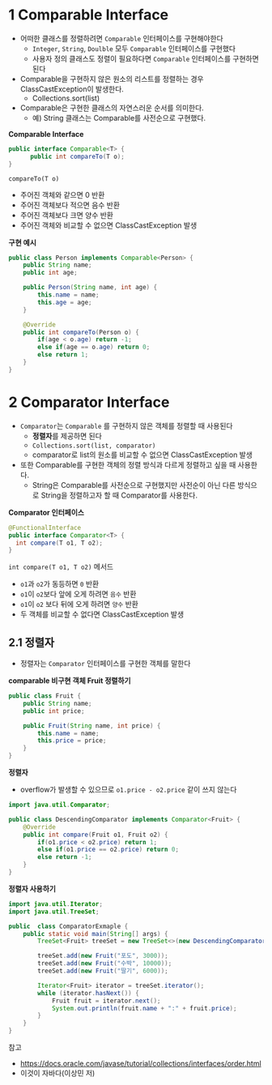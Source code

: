 # 1 Comparable Interface

* 어떠한 클래스를 정렬하려면 `Comparable` 인터페이스를 구현해야한다
  * `Integer`, `String`, `Doulble` 모두 `Comparable` 인터페이스를 구현했다
  * 사용자 정의 클래스도 정렬이 필요하다면 `Comparable` 인터페이스를 구현하면 된다
* Comparable을 구현하지 않은 원소의 리스트를 정렬하는 경우 ClassCastException이 발생한다.
  * Collections.sort(list)
* Comparable은 구현한 클래스의 자연스러운 순서를 의미한다.
  * 예) String 클래스는 Comparable를 사전순으로 구현했다.




**Comparable Interface**

```java
public interface Comparable<T> {
      public int compareTo(T o);
}
```

`compareTo(T o)`

* 주어진 객체와 같으면 0 반환
* 주어진 객체보다 적으면 음수 반환
* 주어진 객체보다 크면 양수 반환
* 주어진 객체와 비교할 수 없으면 ClassCastException 발생



**구현 예시**

```java
public class Person implements Comparable<Person> {
    public String name;
    public int age;

    public Person(String name, int age) {
        this.name = name;
        this.age = age;
    }

    @Override
    public int compareTo(Person o) {
        if(age < o.age) return -1;
        else if(age == o.age) return 0;
        else return 1;
    }
}
```



# 2 Comparator Interface

* `Comparator`는 `Comparable` 를 구현하지 않은 객체를 정렬할 때 사용된다
  * **정렬자**를 제공하면 된다
  * `Collections.sort(list, comparator)`
  * comparator로 list의 원소를 비교할 수 없으면 ClassCastException 발생
* 또한 Comparable를 구현한 객체의 정렬 방식과 다르게 정렬하고 싶을 때 사용한다.
  * String은 Comparable를 사전순으로 구현했지만 사전순이 아닌 다른 방식으로 String을 정렬하고자 할 때 Comparator를 사용한다.



**Comparator 인터페이스**

```java
@FunctionalInterface
public interface Comparator<T> {
  int compare(T o1, T o2);
}
```

  `int compare(T o1, T o2)` 메서드

* `o1`과 `o2`가 동등하면 `0` 반환
* `o1`이 `o2`보다 앞에 오게 하려면 `음수` 반환
* `o1`이 `o2` 보다 뒤에 오게 하려면 `양수` 반환
* 두 객체를 비교할 수 없다면 ClassCastException 발생



## 2.1 정렬자

* 정렬자는 `Comparator` 인터페이스를 구현한 객체를 말한다



**comparable 비구현 객체 Fruit 정렬하기**

```java
public class Fruit {
    public String name;
    public int price;

    public Fruit(String name, int price) {
        this.name = name;
        this.price = price;
    }
}
```



**정렬자**

* overflow가 발생할 수 있으므로 `o1.price - o2.price` 같이 쓰지 않는다

```java
import java.util.Comparator;

public class DescendingComparator implements Comparator<Fruit> {
    @Override
    public int compare(Fruit o1, Fruit o2) {
        if(o1.price < o2.price) return 1;
        else if(o1.price == o2.price) return 0;
        else return -1;
    }
}
```



**정렬자 사용하기**

```java
import java.util.Iterator;
import java.util.TreeSet;

public  class ComparatorExmaple {
    public static void main(String[] args) {
        TreeSet<Fruit> treeSet = new TreeSet<>(new DescendingComparator());

        treeSet.add(new Fruit("포도", 3000));
        treeSet.add(new Fruit("수박", 10000));
        treeSet.add(new Fruit("딸기", 6000));

        Iterator<Fruit> iterator = treeSet.iterator();
        while (iterator.hasNext()) {
            Fruit fruit = iterator.next();
            System.out.println(fruit.name + ":" + fruit.price);
        }
    }
}
```



참고

* https://docs.oracle.com/javase/tutorial/collections/interfaces/order.html
* 이것이 자바다(이상민 저)
